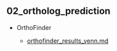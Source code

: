 ## 02_ortholog_prediction

-   OrthoFinder

    -   [orthofinder_results_venn.md](OrthoFinder/orthofinder_results_venn.md)